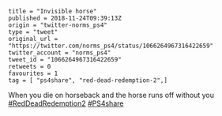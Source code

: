 ```
title = "Invisible horse"
published = 2018-11-24T09:39:13Z
origin = "twitter-norms_ps4"
type = "tweet"
original_url = "https://twitter.com/norms_ps4/status/1066264967316422659"
twitter_account = "norms_ps4"
tweet_id = "1066264967316422659"
retweets = 0
favourites = 1
tag = [ "ps4share", "red-dead-redemption-2",]
```

When you die on horseback and the horse runs off without you [#RedDeadRedemption2](/tags/red-dead-redemption-2/) [#PS4share](/tags/ps4share/)

<p class='image'><img src='https://mnf.m17s.net/2018/11/24/DswiVgVWwAAXsdd.jpg' alt=''></p>

